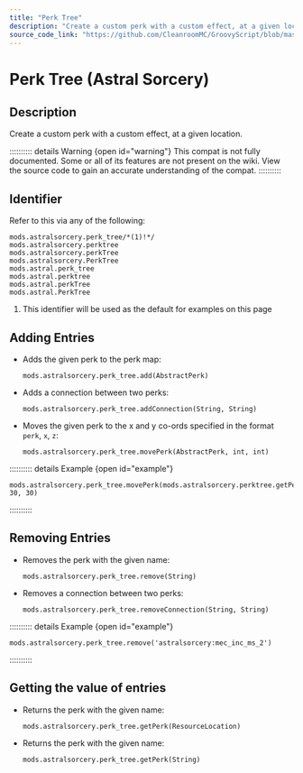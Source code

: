 ```yaml
---
title: "Perk Tree"
description: "Create a custom perk with a custom effect, at a given location."
source_code_link: "https://github.com/CleanroomMC/GroovyScript/blob/master/src/main/java/com/cleanroommc/groovyscript/compat/mods/astralsorcery/perktree/GroovyPerkTree.java"
---
```


# Perk Tree (Astral Sorcery)

## Description

Create a custom perk with a custom effect, at a given location.

:::::::::: details Warning {open id="warning"}
This compat is not fully documented. Some or all of its features are not present on the wiki. View the source code to gain an accurate understanding of the compat.
::::::::::

## Identifier

Refer to this via any of the following:

```groovy:no-line-numbers {1}
mods.astralsorcery.perk_tree/*(1)!*/
mods.astralsorcery.perktree
mods.astralsorcery.perkTree
mods.astralsorcery.PerkTree
mods.astral.perk_tree
mods.astral.perktree
mods.astral.perkTree
mods.astral.PerkTree
```

1. This identifier will be used as the default for examples on this page

## Adding Entries

- Adds the given perk to the perk map:

    ```groovy:no-line-numbers
    mods.astralsorcery.perk_tree.add(AbstractPerk)
    ```

- Adds a connection between two perks:

    ```groovy:no-line-numbers
    mods.astralsorcery.perk_tree.addConnection(String, String)
    ```

- Moves the given perk to the x and y co-ords specified in the format `perk`, `x`, `z`:

    ```groovy:no-line-numbers
    mods.astralsorcery.perk_tree.movePerk(AbstractPerk, int, int)
    ```

:::::::::: details Example {open id="example"}
```groovy:no-line-numbers
mods.astralsorcery.perk_tree.movePerk(mods.astralsorcery.perktree.getPerk('astralsorcery:magnet_ats_reach'), 30, 30)
```

::::::::::

## Removing Entries

- Removes the perk with the given name:

    ```groovy:no-line-numbers
    mods.astralsorcery.perk_tree.remove(String)
    ```

- Removes a connection between two perks:

    ```groovy:no-line-numbers
    mods.astralsorcery.perk_tree.removeConnection(String, String)
    ```

:::::::::: details Example {open id="example"}
```groovy:no-line-numbers
mods.astralsorcery.perk_tree.remove('astralsorcery:mec_inc_ms_2')
```

::::::::::

## Getting the value of entries

- Returns the perk with the given name:

    ```groovy:no-line-numbers
    mods.astralsorcery.perk_tree.getPerk(ResourceLocation)
    ```

- Returns the perk with the given name:

    ```groovy:no-line-numbers
    mods.astralsorcery.perk_tree.getPerk(String)
    ```

